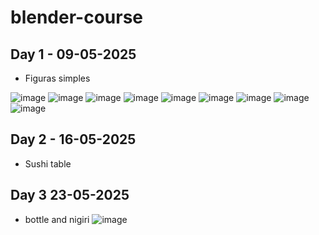 # blender-course

## Day 1 - 09-05-2025
- Figuras simples
  
![image](https://github.com/user-attachments/assets/b8e4ff5f-9841-48f9-a49f-27c1f10cbef8)
![image](https://github.com/user-attachments/assets/385e0016-3652-4a42-b704-5c19b0ee018d)
![image](https://github.com/user-attachments/assets/98cc1650-57f8-4833-a000-2a41a4e88e4d)
![image](https://github.com/user-attachments/assets/89370e31-8b26-4d0a-bb1b-1c05de48c3bc)
![image](https://github.com/user-attachments/assets/7e0b24d9-d9e7-463c-9d2e-ca9573068b28)
![image](https://github.com/user-attachments/assets/0fa80dfa-2e48-4e09-beb6-a0b8bd24490f)
![image](https://github.com/user-attachments/assets/32e76486-9a25-441f-a863-0f6af5fb674b)
![image](https://github.com/user-attachments/assets/8e1a17d4-9969-4344-ab20-d287395fc66c)
![image](https://github.com/user-attachments/assets/0e593a87-f553-47e5-8da6-dca748982803)

## Day 2 - 16-05-2025

- Sushi table

## Day 3 23-05-2025
- bottle and nigiri
![image](https://github.com/user-attachments/assets/3439a067-7eda-47cc-9743-b2f5e0f9f898)

